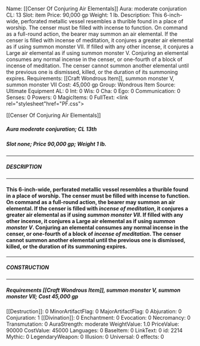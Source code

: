 Name: [[Censer Of Conjuring Air Elementals]]
Aura: moderate conjuration
CL: 13
Slot: item
Price: 90,000 gp
Weight: 1 lb.
Description: This 6-inch-wide, perforated metallic vessel resembles a thurible found in a place of worship. The censer must be filled with incense to function. On command as a full-round action, the bearer may summon an air elemental. If the censer is filled with incense of meditation, it conjures a greater air elemental as if using summon monster VII. If filled with any other incense, it conjures a Large air elemental as if using summon monster V. Conjuring an elemental consumes any normal incense in the censer, or one-fourth of a block of incense of meditation. The censer cannot summon another elemental until the previous one is dismissed, killed, or the duration of its summoning expires.
Requirements: [[Craft Wondrous Item]], summon monster V, summon monster VII
Cost: 45,000 gp
Group: Wondrous Item
Source: Ultimate Equipment
AL: 0
Int: 0
Wis: 0
Cha: 0
Ego: 0
Communication: 0
Senses: 0
Powers: 0
MagicItems: 0
FullText: <link rel="stylesheet"href="PF.css"><div class="heading"><p class="alignleft">[[Censer Of Conjuring Air Elementals]]</p><div style="clear: both;"></div></div><div><h5><b>Aura </b>moderate conjuration; <b>CL </b>13th</h5><h5><b>Slot </b>none; <b>Price </b>90,000 gp; <b>Weight </b>1 lb.</h5></div><hr/><div><h5><b>DESCRIPTION</b></h5></div><hr/><div><h4><p>This 6-inch-wide, perforated metallic vessel resembles a thurible found in a place of worship. The censer must be filled with incense to function. On command as a full-round action, the bearer may summon an air elemental. If the censer is filled with <i>incense of meditation</i>, it conjures a greater air elemental as if using <i><i>summon monster V</i>II</i>. If filled with any other incense, it conjures a Large air elemental as if using <i>summon monster V</i>. Conjuring an elemental consumes any normal incense in the censer, or one-fourth of a block of <i>incense of meditation</i>. The censer cannot summon another elemental until the previous one is dismissed, killed, or the duration of its summoning expires.</p></h4></div><hr/><div><h5><b>CONSTRUCTION</b></h5></div><hr/><div><h5><b>Requirements </b>[[Craft Wondrous Item]], <i>summon monster V</i>, <i>summon monster VII</i>; <b>Cost </b>45,000 gp</h5></div>
[[Destruction]]: 0
MinorArtifactFlag: 0
MajorArtifactFlag: 0
Abjuration: 0
Conjuration: 1
[[Divination]]: 0
Enchantment: 0
Evocation: 0
Necromancy: 0
Transmutation: 0
AuraStrength: moderate
WeightValue: 1.0
PriceValue: 90000
CostValue: 45000
Languages: 0
BaseItem: 0
LinkText: 0
id: 2214
Mythic: 0
LegendaryWeapon: 0
Illusion: 0
Universal: 0
effects: 0
